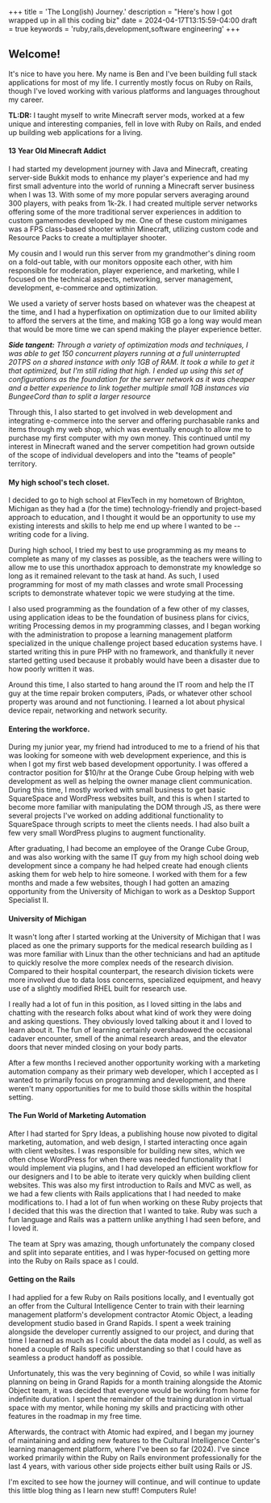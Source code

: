 +++
title = 'The Long(ish) Journey.'
description = "Here's how I got wrapped up in all this coding biz"
date = 2024-04-17T13:15:59-04:00
draft = true
keywords = 'ruby,rails,development,software engineering'
+++

## Welcome!

It's nice to have you here. My name is Ben and I've been building full stack applications for most of my life. I currently mostly focus on Ruby on Rails, though I've loved working with various platforms and languages throughout my career. 

**TL:DR:** I taught myself to write Minecraft server mods, worked at a few unique and interesting companies, fell in love with Ruby on Rails, and ended up building web applications for a living.


#### 13 Year Old Minecraft Addict
I had started my development journey with Java and Minecraft, creating server-side Bukkit mods to enhance my player's experience and had my first small adventure into the world of running a Minecraft server business when I was 13. With some of my more popular servers averaging around 300 players, with peaks from 1k-2k. I had created multiple server networks offering some of the more traditional server experiences in addition to custom gamemodes developed by me. One of these custom minigames was a FPS class-based shooter within Minecraft, utilizing custom code and Resource Packs to create a multiplayer shooter.

My cousin and I would run this server from my grandmother's dining room on a fold-out table, with our monitors opposite each other, with him responsible for moderation, player experience, and marketing, while I focused on the technical aspects, networking, server management, development, e-commerce and optimization.

We used a variety of server hosts based on whatever was the cheapest at the time, and I had a hyperfixation on optimization due to our limited ability to afford the servers at the time, and making 1GB go a long way would mean that would be more time we can spend making the player experience better.

*__Side tangent:__ Through a variety of optimization mods and techniques, I was able to get 150 concurrent players running at a full uninterrupted 20TPS on a shared instance with only 1GB of RAM. It took a while to get it that optimized, but I'm still riding that high. I ended up using this set of configurations as the foundation for the server network as it was cheaper and a better experience to link together multiple small 1GB instances via BungeeCord than to split a larger resource*

Through this, I also started to get involved in web development and integrating e-commerce into the server and offering purchasable ranks and items through my web shop, which was eventually enough to allow me to purchase my first computer with my own money. This continued until my interest in Minecraft waned and the server competition had grown outside of the scope of individual developers and into the "teams of people" territory.

#### My high school's tech closet.
I decided to go to high school at FlexTech in my hometown of Brighton, Michigan as they had a (for the time) technology-friendly and project-based approach to education, and I thought it would be an opportunity to use my existing interests and skills to help me end up where I wanted to be -- writing code for a living.

During high school, I tried my best to use programming as my means to complete as many of my classes as possible, as the teachers were willing to allow me to use this unorthadox approach to demonstrate my knowledge so long as it remained relevant to the task at hand. As such, I used programming for most of my math classes and wrote small Processing scripts to demonstrate whatever topic we were studying at the time. 

I also used programming as the foundation of a few other of my classes, using application ideas to be the foundation of business plans for civics, writing Processing demos in my programming classes, and I began working with the administration to propose a learning management platform specialized in the unique challenge project based education systems have. I started writing this in pure PHP with no framework, and thankfully it never started getting used because it probably would have been a disaster due to how poorly written it was.

Around this time, I also started to hang around the IT room and help the IT guy at the time repair broken computers, iPads, or whatever other school property was around and not functioning. I learned a lot about physical device repair, networking and network security.

#### Entering the workforce.
During my junior year, my friend had introduced to me to a friend of his that was looking for someone with web development experience, and this is when I got my first web based development opportunity. I was offered a contractor position for $10/hr at the Orange Cube Group helping with web development as well as helping the owner manage client communication. During this time, I mostly worked with small business to get basic SquareSpace and WordPress websites built, and this is when I started to become more familiar with manipulating the DOM through JS, as there were several projects I've worked on adding additional functionality to SquareSpace through scripts to meet the clients needs. I had also built a few very small WordPress plugins to augment functionality.

After graduating, I had become an employee of the Orange Cube Group, and was also working with the same IT guy from my high school doing web development since a company he had helped create had enough clients asking them for web help to hire someone. I worked with them for a few months and made a few websites, though I had gotten an amazing opportunity from the University of Michigan to work as a Desktop Support Specialist II.

#### University of Michigan
It wasn't long after I started working at the University of Michigan that I was placed as one the primary supports for the medical research building as I was more familiar with Linux than the other technicians and had an aptitude to quickly resolve the more complex needs of the research division. Compared to their hospital counterpart, the research division tickets were more involved due to data loss concerns, specialized equipment, and heavy use of a slightly modified RHEL built for research use.

I really had a lot of fun in this position, as I loved sitting in the labs and chatting with the research folks about what kind of work they were doing and asking questions. They obviously loved talking about it and I loved to learn about it. The fun of learning certainly overshadowed the occasional cadaver encounter, smell of the animal research areas, and the elevator doors that never minded closing on your body parts.

After a few months I recieved another opportunity working with a marketing automation company as their primary web developer, which I accepted as I wanted to primarily focus on programming and development, and there weren't many opportunities for me to build those skills within the hospital setting.

#### The Fun World of Marketing Automation
After I had started for Spry Ideas, a publishing house now pivoted to digital marketing, automation, and web design, I started interacting once again with client websites. I was responsible for building new sites, which we often chose WordPress for when there was needed functionality that I would implement via plugins, and I had developed an efficient workflow for our designers and I to be able to iterate very quickly when building client websites. This was also my first introduction to Rails and MVC as well, as we had a few clients with Rails applications that I had needed to make modifications to. I had a lot of fun when working on these Ruby projects that I decided that this was the direction that I wanted to take. Ruby was such a fun language and Rails was a pattern unlike anything I had seen before, and I loved it.

The team at Spry was amazing, though unfortunately the company closed and split into separate entities, and I was hyper-focused on getting more into the Ruby on Rails space as I could.

#### Getting on the Rails
I had applied for a few Ruby on Rails positions locally, and I eventually got an offer from the Cultural Intelligence Center to train with their learning management platform's development contractor Atomic Object, a leading development studio based in Grand Rapids. I spent a week training alongside the developer currently assigned to our project, and during that time I learned as much as I could about the data model as I could, as well as honed a couple of Rails specific understanding so that I could have as seamless a product handoff as possible.

Unfortunately, this was the very beginning of Covid, so while I was initially planning on being in Grand Rapids for a month training alongside the Atomic Object team, it was decided that everyone would be working from home for indefinite duration. I spent the remainder of the training duration in virtual space with my mentor, while honing my skills and practicing with other features in the roadmap in my free time.

Afterwards, the contract with Atomic had expired, and I began my journey of maintaining and adding new features to the Cultural Intelligence Center's learning management platform, where I've been so far (2024). I've since worked primarily within the Ruby on Rails environment professionally for the last 4 years, with various other side projects either built using Rails or JS.

I'm excited to see how the journey will continue, and will continue to update this little blog thing as I learn new stuff! Computers Rule!